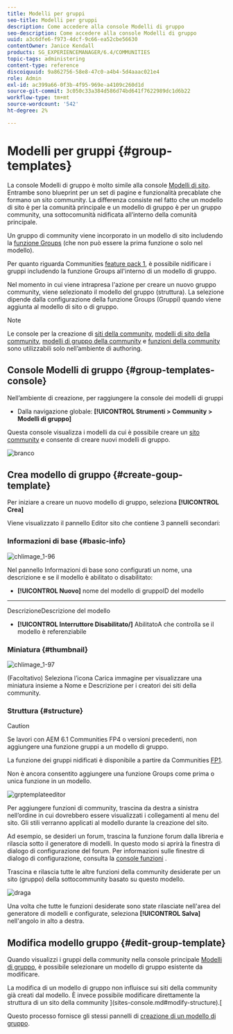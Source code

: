 ```yaml
---
title: Modelli per gruppi
seo-title: Modelli per gruppi
description: Come accedere alla console Modelli di gruppo
seo-description: Come accedere alla console Modelli di gruppo
uuid: a3c6dfe6-f973-4dcf-9c66-ea52cbe56630
contentOwner: Janice Kendall
products: SG_EXPERIENCEMANAGER/6.4/COMMUNITIES
topic-tags: administering
content-type: reference
discoiquuid: 9a862756-58e8-47c0-a4b4-5d4aaac021e4
role: Admin
exl-id: ac399a66-0f3b-4f95-969e-a4109c260d1d
source-git-commit: 3c050c33a384d586d74bd641f7622989dc1d6b22
workflow-type: tm+mt
source-wordcount: '542'
ht-degree: 2%

---
```


# Modelli per gruppi {#group-templates}

La console Modelli di gruppo è molto simile alla console [Modelli di sito](sites.md). Entrambe sono blueprint per un set di pagine e funzionalità precablate che formano un sito community. La differenza consiste nel fatto che un modello di sito è per la comunità principale e un modello di gruppo è per un gruppo community, una sottocomunità nidificata all’interno della comunità principale.

Un gruppo di community viene incorporato in un modello di sito includendo la [funzione Groups](functions.md#groups-function) (che non può essere la prima funzione o solo nel modello).

Per quanto riguarda Communities [feature pack 1](deploy-communities.md#latestfeaturepack), è possibile nidificare i gruppi includendo la funzione Groups all&#39;interno di un modello di gruppo.

Nel momento in cui viene intrapresa l&#39;azione per creare un nuovo gruppo community, viene selezionato il modello del gruppo (struttura). La selezione dipende dalla configurazione della funzione Groups (Gruppi) quando viene aggiunta al modello di sito o di gruppo.

>[!NOTE]
>
>Le console per la creazione di [siti della community](sites-console.md), [modelli di sito della community](sites.md), [modelli di gruppo della community](tools-groups.md) e [funzioni della community](functions.md) sono utilizzabili solo nell’ambiente di authoring.

## Console Modelli di gruppo {#group-templates-console}

Nell’ambiente di creazione, per raggiungere la console dei modelli di gruppi

* Dalla navigazione globale: **[!UICONTROL Strumenti > Community > Modelli di gruppo]**

Questa console visualizza i modelli da cui è possibile creare un [sito community](sites-console.md) e consente di creare nuovi modelli di gruppo.

![branco](assets/groupstemplate.png)

## Crea modello di gruppo {#create-goup-template}

Per iniziare a creare un nuovo modello di gruppo, seleziona **[!UICONTROL Crea]**

Viene visualizzato il pannello Editor sito che contiene 3 pannelli secondari:

### Informazioni di base {#basic-info}

![chlimage_1-96](assets/chlimage_1-96.png)

Nel pannello Informazioni di base sono configurati un nome, una descrizione e se il modello è abilitato o disabilitato:

* **[!UICONTROL Nuovo]**
nome del modello di gruppoID del modello

* ****
DescrizioneDescrizione del modello

* **[!UICONTROL Interruttore Disabilitato/]**
AbilitatoA che controlla se il modello è referenziabile

### Miniatura  {#thumbnail}

![chlimage_1-97](assets/chlimage_1-97.png)

(Facoltativo) Seleziona l’icona Carica immagine per visualizzare una miniatura insieme a Nome e Descrizione per i creatori dei siti della community.

### Struttura {#structure}

>[!CAUTION]
>
>Se lavori con AEM 6.1 Communities FP4 o versioni precedenti, non aggiungere una funzione gruppi a un modello di gruppo.
>
>La funzione dei gruppi nidificati è disponibile a partire da Communities [FP1](communities.md#latestfeaturepack).
>
>Non è ancora consentito aggiungere una funzione Groups come prima o unica funzione in un modello.

![grptemplateeditor](assets/grptemplateeditor.png)

Per aggiungere funzioni di community, trascina da destra a sinistra nell’ordine in cui dovrebbero essere visualizzati i collegamenti al menu del sito. Gli stili verranno applicati al modello durante la creazione del sito.

Ad esempio, se desideri un forum, trascina la funzione forum dalla libreria e rilascia sotto il generatore di modelli. In questo modo si aprirà la finestra di dialogo di configurazione del forum. Per informazioni sulle finestre di dialogo di configurazione, consulta la [console funzioni](functions.md) .

Trascina e rilascia tutte le altre funzioni della community desiderate per un sito (gruppo) della sottocommunity basato su questo modello.

![draga](assets/dragfunctions.png)

Una volta che tutte le funzioni desiderate sono state rilasciate nell&#39;area del generatore di modelli e configurate, seleziona **[!UICONTROL Salva]** nell&#39;angolo in alto a destra.

##  Modifica modello gruppo {#edit-group-template}

Quando visualizzi i gruppi della community nella console principale [Modelli di gruppo](#group-templates-console), è possibile selezionare un modello di gruppo esistente da modificare.

La modifica di un modello di gruppo non influisce sui siti della community già creati dal modello. È invece possibile modificare direttamente la struttura di un sito della community ](sites-console.md#modify-structure).[

Questo processo fornisce gli stessi pannelli di [creazione di un modello di gruppo](#create-goup-template).
